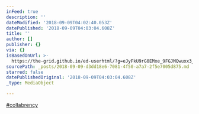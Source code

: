 ```yaml
---
inFeed: true
description: ''
dateModified: '2018-09-09T04:02:40.053Z'
datePublished: '2018-09-09T04:03:04.608Z'
title: ''
author: []
publisher: {}
via: {}
isBasedOnUrl: >-
  https://the-grid.github.io/ed-userhtml/?g=eJyFkU9rG0EMxe_9FGJMQwuxx3_iZNPsrltCWpJTIbkHeTzenXh2ZiJpWfLtM7ZD60OhFyGkp_d-oHLto9m99lEsGI_MlZLBiVgay2CtKNig4Ni7sBub6CNVanRXzG4vfqq6TOAxNJWyIctcXnkhVd-DdzsLHe5caKBPEOwAQ6QNA_emhWzjcU02mDf4Yigyw9ruwwI8EQZOeNydYZdu4PagjoTiYvgKJUJLdlupViTxN60_aCcmdrpFbgUbfZKwYjLVfn5wy5fP-4EMuX5e3sl2UPXoRF5qrEud6rNuk29u4AGbECPB7zZKbAhTm5m_P_z4lZyRniz_h-hEqVlQetaz6aK4XCyvp_Mid_PianG5-ifXo01iu7UluD6H-XRWHOH-PqyGkg25JID8FgzsHf5QJI-yjdRNTnEGt2ms8OSFFZgWia1UqpftuMjf1Eez-tM7qTm5jw
sourcePath: _posts/2018-09-09-d3dd18e6-7081-4f50-a7a7-2f5e7005d875.md
starred: false
datePublishedOriginal: '2018-09-09T04:03:04.608Z'
_type: MediaObject

---
```

[\#collabrency][0]

[0]: https://twitter.com/hashtag/collabrency?src=hash&ref_src=twsrc%5Etfw